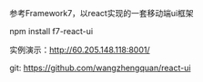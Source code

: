 参考Framework7，以react实现的一套移动端ui框架

npm install f7-react-ui

实例演示：http://60.205.148.118:8001/

git: https://github.com/wangzhengquan/react-ui

